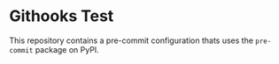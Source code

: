 # Githooks Test

This repository contains a pre-commit configuration thats uses the `pre-commit` package on PyPI.
